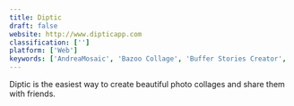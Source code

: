 ```yaml
---
title: Diptic
draft: false 
website: http://www.dipticapp.com
classification: ['']
platform: ['Web']
keywords: ['AndreaMosaic', 'Bazoo Collage', 'Buffer Stories Creator', 'CollageIt', 'Flipagram', 'Layout from Instagram', 'Mosaic Creator', 'PhotoCollage', 'PhotoSpills', 'Pic Stitch', 'PicLab', 'PixelFed', 'Prisma', 'Shutterstock', 'Snap2IMG', 'motosha', 'perfectframe']
---
```

Diptic is the easiest way to create beautiful photo collages and share them with friends.